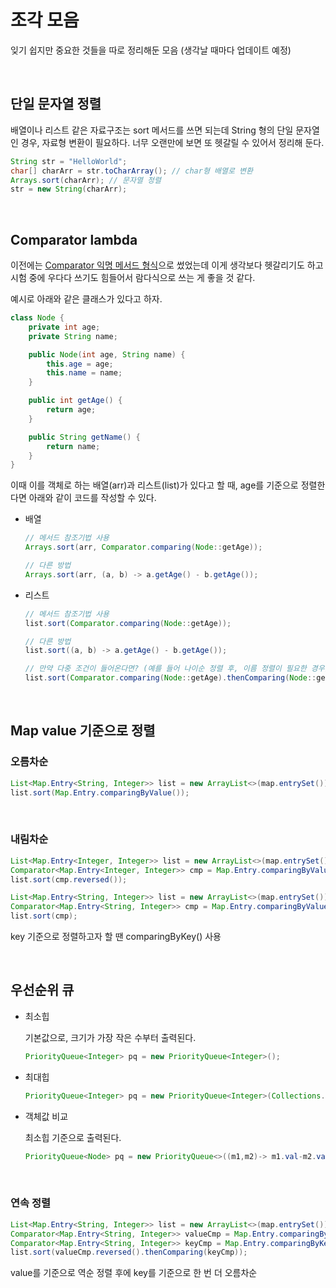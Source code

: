 # 조각 모음

잊기 쉽지만 중요한 것들을 따로 정리해둔 모음 (생각날 때마다 업데이트 예정)

<br>

## 단일 문자열 정렬

배열이나 리스트 같은 자료구조는 sort 메서드를 쓰면 되는데 String 형의 단일 문자열인 경우, 자료형 변환이 필요하다. 너무 오랜만에 보면 또 헷갈릴 수 있어서 정리해 둔다.

```java
String str = "HelloWorld";
char[] charArr = str.toCharArray(); // char형 배열로 변환
Arrays.sort(charArr); // 문자열 정렬
str = new String(charArr); 
```

<br>

## Comparator lambda

이전에는 [Comparator 익명 메서드 형식](https://github.com/hjyeon-n/Algorithm_study/blob/master/Problem%20Solving/Comparable%EA%B3%BC%20Comparator.md)으로 썼었는데 이게 생각보다 헷갈리기도 하고 시험 중에 우다다 쓰기도 힘들어서 람다식으로 쓰는 게 좋을 것 같다.

예시로 아래와 같은 클래스가 있다고 하자.

```java
class Node {
    private int age;
    private String name;

    public Node(int age, String name) {
        this.age = age;
        this.name = name;
    }

    public int getAge() {
        return age;
    }

    public String getName() {
        return name;
    }
}
```

이때 이를 객체로 하는 배열(arr)과 리스트(list)가 있다고 할 때, age를 기준으로 정렬한다면 아래와 같이 코드를 작성할 수 있다.

+ 배열
  
  ```java
  // 메서드 참조기법 사용
  Arrays.sort(arr, Comparator.comparing(Node::getAge)); 
  
  // 다른 방법
  Arrays.sort(arr, (a, b) -> a.getAge() - b.getAge());
  ```

+ 리스트
  
  ```java
  // 메서드 참조기법 사용
  list.sort(Comparator.comparing(Node::getAge));
  
  // 다른 방법
  list.sort((a, b) -> a.getAge() - b.getAge());
  
  // 만약 다중 조건이 들어온다면? (예를 들어 나이순 정렬 후, 이름 정렬이 필요한 경우)
  list.sort(Comparator.comparing(Node::getAge).thenComparing(Node::getName));
  ```

<br>

## Map value 기준으로 정렬

### 오름차순

```java
List<Map.Entry<String, Integer>> list = new ArrayList<>(map.entrySet());
list.sort(Map.Entry.comparingByValue());
```

<br>

### 내림차순

```java
List<Map.Entry<Integer, Integer>> list = new ArrayList<>(map.entrySet());
Comparator<Map.Entry<Integer, Integer>> cmp = Map.Entry.comparingByValue();
list.sort(cmp.reversed());
```

```java
List<Map.Entry<String, Integer>> list = new ArrayList<>(map.entrySet());
Comparator<Map.Entry<String, Integer>> cmp = Map.Entry.comparingByValue(Comparator.reverseOrder());
list.sort(cmp);
```

key 기준으로 정렬하고자 할 땐 comparingByKey() 사용



<br>

## 우선순위 큐

- 최소힙

  기본값으로, 크기가 가장 작은 수부터 출력된다.
  
  ```java
  PriorityQueue<Integer> pq = new PriorityQueue<Integer>();
  ```

- 최대힙
  
  ```java
  PriorityQueue<Integer> pq = new PriorityQueue<Integer>(Collections.reverseOrder();
  ```

- 객체값 비교

  최소힙 기준으로 출력된다.
  
  ```java
  PriorityQueue<Node> pq = new PriorityQueue<>((m1,m2)-> m1.val-m2.val)
  ```
  
  <br>

### 연속 정렬

```java
List<Map.Entry<String, Integer>> list = new ArrayList<>(map.entrySet());
Comparator<Map.Entry<String, Integer>> valueCmp = Map.Entry.comparingByValue();
Comparator<Map.Entry<String, Integer>> keyCmp = Map.Entry.comparingByKey();
list.sort(valueCmp.reversed().thenComparing(keyCmp));
```

value를 기준으로 역순 정렬 후에 key를 기준으로 한 번 더 오름차순 
